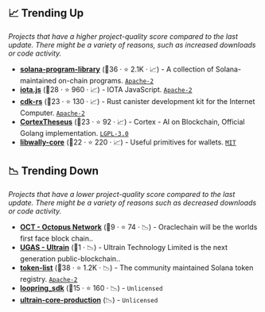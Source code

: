 ## 📈 Trending Up

_Projects that have a higher project-quality score compared to the last update. There might be a variety of reasons, such as increased downloads or code activity._

- <b><a href="https://github.com/solana-labs/solana-program-library">solana-program-library</a></b> (🥇36 ·  ⭐ 2.1K · 📈) - A collection of Solana-maintained on-chain programs. <code><a href="http://bit.ly/3nYMfla">Apache-2</a></code>
- <b><a href="https://github.com/iotaledger/iota.js">iota.js</a></b> (🥇28 ·  ⭐ 960 · 📈) - IOTA JavaScript. <code><a href="http://bit.ly/3nYMfla">Apache-2</a></code>
- <b><a href="https://github.com/dfinity/cdk-rs">cdk-rs</a></b> (🥈23 ·  ⭐ 130 · 📈) - Rust canister development kit for the Internet Computer. <code><a href="http://bit.ly/3nYMfla">Apache-2</a></code>
- <b><a href="https://github.com/CortexFoundation/CortexTheseus">CortexTheseus</a></b> (🥈23 ·  ⭐ 92 · 📈) - Cortex - AI on Blockchain, Official Golang implementation. <code><a href="http://bit.ly/37RvQcA">LGPL-3.0</a></code>
- <b><a href="https://github.com/ElementsProject/libwally-core">libwally-core</a></b> (🥈22 ·  ⭐ 220 · 📈) - Useful primitives for wallets. <code><a href="http://bit.ly/34MBwT8">MIT</a></code>

## 📉 Trending Down

_Projects that have a lower project-quality score compared to the last update. There might be a variety of reasons such as decreased downloads or code activity._

- <b><a href="https://github.com/octopus-network">OCT - Octopus Network</a></b> (🥉9 ·  ⭐ 74 · 📉) - Oraclechain will be the worlds first face block chain.. <code><img src="https://git.io/J9cO9" style="display:inline;" width="13" height="13"></code>
- <b><a href="https://github.com/ultrain-os">UGAS - Ultrain</a></b> (🥉1 · 📉) - Ultrain Technology Limited is the next generation public-blockchain.. <code><img src="https://git.io/J9cO9" style="display:inline;" width="13" height="13"></code>
- <b><a href="https://github.com/solana-labs/token-list">token-list</a></b> (🥇38 ·  ⭐ 1.2K · 📉) - The community maintained Solana token registry. <code><a href="http://bit.ly/3nYMfla">Apache-2</a></code>
- <b><a href="https://github.com/Loopring/loopring_sdk">loopring_sdk</a></b> (🥉15 ·  ⭐ 160 · 📉) -  <code>Unlicensed</code>
- <b><a href="{}">ultrain-core-production</a></b> (📉) -  <code>Unlicensed</code>

